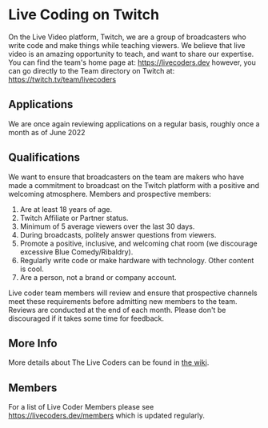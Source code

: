 # Live Coding on Twitch

On the Live Video platform, Twitch, we are a group of broadcasters who write code and make things while teaching viewers.  We believe that live video is an amazing opportunity to teach, and want to share our expertise.  You can find the team's home page at: https://livecoders.dev however, you can go directly to the Team directory on Twitch at: https://twitch.tv/team/livecoders

## Applications
We are once again reviewing applications on a regular basis, roughly once a month as of June 2022

## Qualifications

We want to ensure that broadcasters on the team are makers who have made a commitment to broadcast on the Twitch platform with a positive and welcoming atmosphere.  Members and prospective members:

  1. Are at least 18 years of age.
  1. Twitch Affiliate or Partner status.
  1. Minimum of 5 average viewers over the last 30 days.
  1. During broadcasts, politely answer questions from viewers.
  1. Promote a positive, inclusive, and welcoming chat room (we discourage excessive Blue Comedy/Ribaldry).
  1. Regularly write code or make hardware with technology. Other content is cool.
  1. Are a person, not a brand or company account.

Live coder team members will review and ensure that prospective channels meet these requirements before admitting new members to the team.  Reviews are conducted at the end of each month.  Please don't be discouraged if it takes some time for feedback.

## More Info

More details about The Live Coders can be found in [the wiki](https://github.com/livecoders/Home/wiki).

## Members
For a list of Live Coder Members please see https://livecoders.dev/members which is updated regularly.
